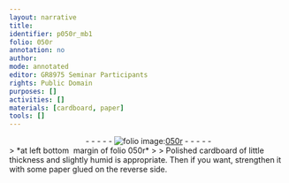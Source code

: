 ```yaml
---
layout: narrative
title: 
identifier: p050r_mb1
folio: 050r
annotation: no
author:
mode: annotated
editor: GR8975 Seminar Participants
rights: Public Domain
purposes: []
activities: []
materials: [cardboard, paper]
tools: []
---
```


 <div class="folio" align="center">- - - - - <a href="http://gallica.bnf.fr/ark:/12148/btv1b10500001g/f105.image" target="_blank"><img src="https://cu-mkp.github.io/GR8975-edition/assets/photo-icon.png" alt="folio image: " style="display:inline-block; margin-bottom:-3px;"/>050r</a> - - - - - </div> 
> *at left bottom  margin of folio 050r*
> 
> Polished <span class="material">cardboard</span> of little thickness and slightly humid is appropriate. Then if you want, strengthen it with some <span class="material">paper</span> glued on the reverse side.
 